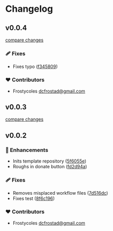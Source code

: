 # Changelog
## v0.0.4

[compare changes](https://github.com/frostycoles/nuxt-donate-a-bagel/compare/v0.0.3...v0.0.4)

### 🩹 Fixes

- Fixes typo ([f345809](https://github.com/frostycoles/nuxt-donate-a-bagel/commit/f345809))

### ❤️ Contributors

- Frostycoles <dcfrostad@gmail.com>

## v0.0.3

[compare changes](https://github.com/frostycoles/nuxt-donate-a-bagel/compare/v0.0.2...v0.0.3)

## v0.0.2


### 🚀 Enhancements

- Inits template repository ([5f6055e](https://github.com/frostycoles/nuxt-donate-a-bagel/commit/5f6055e))
- Roughs in donate button ([fd2d94a](https://github.com/frostycoles/nuxt-donate-a-bagel/commit/fd2d94a))

### 🩹 Fixes

- Removes misplaced workflow files ([7d516dc](https://github.com/frostycoles/nuxt-donate-a-bagel/commit/7d516dc))
- Fixes test ([8f6c196](https://github.com/frostycoles/nuxt-donate-a-bagel/commit/8f6c196))

### ❤️ Contributors

- Frostycoles <dcfrostad@gmail.com>

